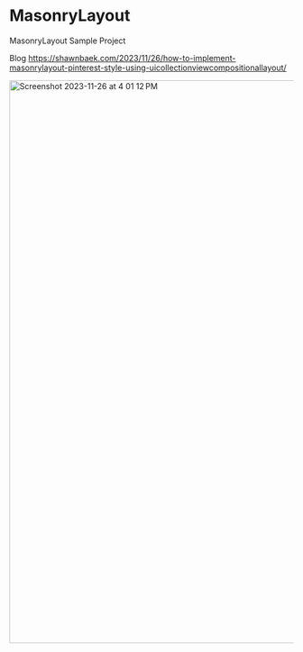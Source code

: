 # MasonryLayout
MasonryLayout Sample Project

Blog
https://shawnbaek.com/2023/11/26/how-to-implement-masonrylayout-pinterest-style-using-uicollectionviewcompositionallayout/

<img width="1000" alt="Screenshot 2023-11-26 at 4 01 12 PM" src="https://github.com/ShawnBaek/MasonryLayout/assets/12643700/5e15ac55-c02d-4467-bfdd-6ebfbc74e5f6">
